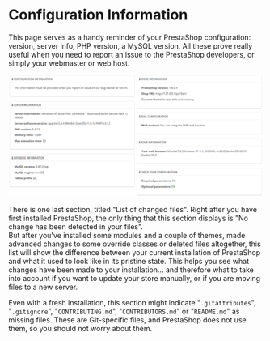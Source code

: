 # Configuration Information

This page serves as a handy reminder of your PrestaShop configuration: version, server info, PHP version, a MySQL version. All these prove really useful when you need to report an issue to the PrestaShop developers, or simply your webmaster or web host.

![](<../../../.gitbook/assets/23789842 (1).png>)

There is one last section, titled "List of changed files". Right after you have first installed PrestaShop, the only thing that this section displays is "No change has been detected in your files".\
But after you've installed some modules and a couple of themes, made advanced changes to some override classes or deleted files altogether, this list will show the difference between your current installation of PrestaShop and what it used to look like in its pristine state. This helps you see what changes have been made to your installation... and therefore what to take into account if you want to update your store manually, or if you are moving files to a new server.

Even with a fresh installation, this section might indicate "`.gitattributes`", "`.gitignore`", "`CONTRIBUTING.md`", "`CONTRIBUTORS.md`" or "`README.md`" as missing files. These are Git-specific files, and PrestaShop does not use them, so you should not worry about them.
